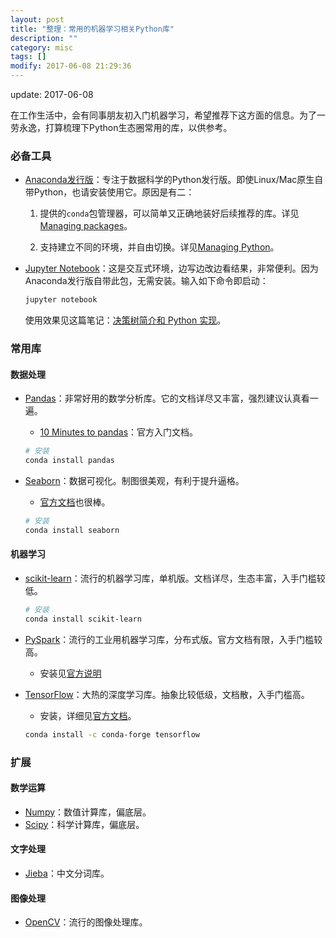 ```yaml
---
layout: post
title: "整理：常用的机器学习相关Python库"
description: ""
category: misc
tags: []
modify: 2017-06-08 21:29:36
---
```


update: 2017-06-08

在工作生活中，会有同事朋友初入门机器学习，希望推荐下这方面的信息。为了一劳永逸，打算梳理下Python生态圈常用的库，以供参考。


### 必备工具

+ [Anaconda发行版](https://www.continuum.io/downloads)：专注于数据科学的Python发行版。即使Linux/Mac原生自带Python，也请安装使用它。原因是有二：

  1. 提供的`conda`包管理器，可以简单又正确地装好后续推荐的库。详见[Managing packages](https://conda.io/docs/using/pkgs.html)。

  2. 支持建立不同的环境，并自由切换。详见[Managing Python](https://conda.io/docs/py2or3.html)。

+ [Jupyter Notebook](http://jupyter.org/)：这是交互式环境，边写边改边看结果，非常便利。因为Anaconda发行版自带此包，无需安装。输入如下命令即启动：

  ```bash
  jupyter notebook
  ```

  使用效果见这篇笔记：[决策树简介和 Python 实现](http://nbviewer.jupyter.org/github/facaiy/book_notes/blob/master/machine_learning/tree/decision_tree/demo.ipynb)。


### 常用库

#### 数据处理

+ [Pandas](http://pandas.pydata.org/)：非常好用的数学分析库。它的文档详尽又丰富，强烈建议认真看一遍。
  - [10 Minutes to pandas](http://pandas.pydata.org/pandas-docs/stable/10min.html)：官方入门文档。

  ```bash
  # 安装
  conda install pandas
  ```

+ [Seaborn](https://seaborn.pydata.org/)：数据可视化。制图很美观，有利于提升逼格。
  - [官方文档](https://seaborn.pydata.org/tutorial.html)也很棒。

  ```bash
  # 安装
  conda install seaborn
  ```

#### 机器学习

+ [scikit-learn](http://scikit-learn.org/)：流行的机器学习库，单机版。文档详尽，生态丰富，入手门槛较低。

  ```bash
  # 安装
  conda install scikit-learn
  ```

+ [PySpark](http://spark.apache.org/docs/latest/quick-start.html)：流行的工业用机器学习库，分布式版。官方文档有限，入手门槛较高。
  - 安装见[官方说明](https://spark.apache.org/docs/latest/)

+ [TensorFlow](https://www.tensorflow.org/)：大热的深度学习库。抽象比较低级，文档散，入手门槛高。
  + 安装，详细见[官方文档](https://www.tensorflow.org/install/)。

  ```bash
  conda install -c conda-forge tensorflow
  ```


### 扩展

#### 数学运算

+ [Numpy](http://www.numpy.org/)：数值计算库，偏底层。
+ [Scipy](https://www.scipy.org/)：科学计算库，偏底层。

#### 文字处理

+ [Jieba](https://github.com/fxsjy/jieba)：中文分词库。

#### 图像处理

+ [OpenCV](http://opencv.org/)：流行的图像处理库。
